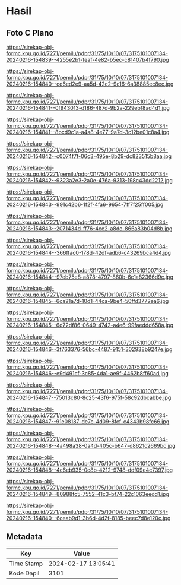 # Hasil

## Foto C Plano

https://sirekap-obj-formc.kpu.go.id/7271/pemilu/pdpr/31/75/10/10/07/3175101007134-20240216-154839--4255e2b1-feaf-4e82-b5ec-c81407b4f790.jpg

https://sirekap-obj-formc.kpu.go.id/7271/pemilu/pdpr/31/75/10/10/07/3175101007134-20240216-154840--cd6ed2e9-aa5d-42c2-9c16-6a38885ec8ec.jpg

https://sirekap-obj-formc.kpu.go.id/7271/pemilu/pdpr/31/75/10/10/07/3175101007134-20240216-154841--0f943013-d186-487d-9b2a-229ebf8ad4d1.jpg

https://sirekap-obj-formc.kpu.go.id/7271/pemilu/pdpr/31/75/10/10/07/3175101007134-20240216-154841--8bcd9c1a-a4a8-4e77-9a7d-3c12be01c8a4.jpg

https://sirekap-obj-formc.kpu.go.id/7271/pemilu/pdpr/31/75/10/10/07/3175101007134-20240216-154842--c0074f7f-06c3-495e-8b29-dc823515b8aa.jpg

https://sirekap-obj-formc.kpu.go.id/7271/pemilu/pdpr/31/75/10/10/07/3175101007134-20240216-154842--9323a2e3-2a0e-476a-9313-198c43dd2212.jpg

https://sirekap-obj-formc.kpu.go.id/7271/pemilu/pdpr/31/75/10/10/07/3175101007134-20240216-154843--991c42b6-1f2f-4fa6-9654-7ff7f25ff005.jpg

https://sirekap-obj-formc.kpu.go.id/7271/pemilu/pdpr/31/75/10/10/07/3175101007134-20240216-154843--2071434d-ff76-4ce2-a8dc-866a83b04d8b.jpg

https://sirekap-obj-formc.kpu.go.id/7271/pemilu/pdpr/31/75/10/10/07/3175101007134-20240216-154844--366ffac0-178d-42df-adb6-c43269bca4d4.jpg

https://sirekap-obj-formc.kpu.go.id/7271/pemilu/pdpr/31/75/10/10/07/3175101007134-20240216-154844--97eb75e8-a878-4797-860b-6c1a82366d9c.jpg

https://sirekap-obj-formc.kpu.go.id/7271/pemilu/pdpr/31/75/10/10/07/3175101007134-20240216-154845--6ca21a7d-10d1-44ca-9be4-50ffd3772ea6.jpg

https://sirekap-obj-formc.kpu.go.id/7271/pemilu/pdpr/31/75/10/10/07/3175101007134-20240216-154845--6d72df86-0649-4742-a4e6-99faeddd658a.jpg

https://sirekap-obj-formc.kpu.go.id/7271/pemilu/pdpr/31/75/10/10/07/3175101007134-20240216-154846--3f763376-56bc-4487-9151-302938b9247e.jpg

https://sirekap-obj-formc.kpu.go.id/7271/pemilu/pdpr/31/75/10/10/07/3175101007134-20240216-154846--e9d491cf-3c85-4da1-ae9f-4462b8ff60ad.jpg

https://sirekap-obj-formc.kpu.go.id/7271/pemilu/pdpr/31/75/10/10/07/3175101007134-20240216-154847--75013c80-8c25-43f6-975f-58c92dbcabbe.jpg

https://sirekap-obj-formc.kpu.go.id/7271/pemilu/pdpr/31/75/10/10/07/3175101007134-20240216-154847--91e08187-de7c-4d09-8fcf-c4343b98fc66.jpg

https://sirekap-obj-formc.kpu.go.id/7271/pemilu/pdpr/31/75/10/10/07/3175101007134-20240216-154848--4a498a38-0a4d-405c-b647-d8621c2669bc.jpg

https://sirekap-obj-formc.kpu.go.id/7271/pemilu/pdpr/31/75/10/10/07/3175101007134-20240216-154848--4c6eb935-0c8b-4212-9748-ddf09e4c7397.jpg

https://sirekap-obj-formc.kpu.go.id/7271/pemilu/pdpr/31/75/10/10/07/3175101007134-20240216-154849--80988fc5-7552-41c3-bf74-22c1063eedd1.jpg

https://sirekap-obj-formc.kpu.go.id/7271/pemilu/pdpr/31/75/10/10/07/3175101007134-20240216-154840--6ceab9d1-3b6d-4d2f-8185-beec7d8e120c.jpg


## Metadata

| Key        | Value               |
| ---------- | ------------------- |
| Time Stamp | 2024-02-17 13:05:41 |
| Kode Dapil | 3101                |



